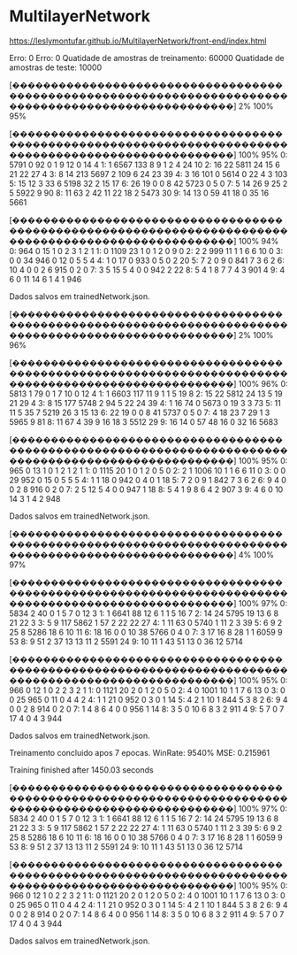 # MultilayerNetwork

https://leslymontufar.github.io/MultilayerNetwork/front-end/index.html

Erro: 0
Erro: 0
Quatidade de amostras de treinamento: 60000
Quatidade de amostras de teste: 10000

[����������������������������������������������������������������������������������������������������] 2% 100% 95%

[����������������������������������������������������������������������������������������������������] 100% 95% 
0: 5791 0 92 0 1 9 12 0 14 4 
1: 1 6567 133 8 9 1 2 4 24 10 
2: 16 22 5811 24 15 6 21 22 27 4 
3: 8 14 213 5697 2 109 6 24 23 39 
4: 3 16 101 0 5614 0 22 4 3 103 
5: 15 12 3 33 6 5198 32 2 15 17 
6: 26 19 0 0 8 42 5723 0 5 0 
7: 5 14 26 9 25 2 5 5922 9 90 
8: 11 63 2 42 11 22 18 2 5473 30 
9: 14 13 0 59 41 18 0 35 16 5661 



[����������������������������������������������������������������������������������������������������] 100% 94% 
0: 964 0 15 1 0 2 3 1 2 1 
1: 0 1109 23 1 0 1 2 0 9 0 
2: 2 2 999 11 1 1 6 6 10 0 
3: 0 0 34 946 0 12 0 5 5 4 
4: 1 0 17 0 933 0 5 0 2 20 
5: 7 2 0 9 0 841 7 3 6 2 
6: 10 4 0 0 2 6 915 0 2 0 
7: 3 5 15 5 4 0 0 942 2 22 
8: 5 4 1 8 7 7 4 3 901 4 
9: 4 6 0 11 14 6 1 4 1 946 



Dados salvos em trainedNetwork.json.


[����������������������������������������������������������������������������������������������������] 2% 100% 96%

[����������������������������������������������������������������������������������������������������] 100% 96% 
0: 5813 1 79 0 1 7 10 0 12 4 
1: 1 6603 117 11 9 1 1 5 19 8 
2: 15 22 5812 24 13 5 19 21 29 4 
3: 8 15 177 5748 2 94 5 22 24 39 
4: 1 16 74 0 5673 0 19 3 3 73 
5: 11 11 5 35 7 5219 26 3 15 13 
6: 22 19 0 0 8 41 5737 0 5 0 
7: 4 18 23 7 29 1 3 5965 9 81 
8: 11 67 4 39 9 16 18 3 5512 29 
9: 16 14 0 57 48 16 0 32 16 5683 



[����������������������������������������������������������������������������������������������������] 100% 95% 
0: 965 0 13 1 0 1 2 1 2 1 
1: 0 1115 20 1 0 1 2 0 5 0 
2: 2 1 1006 10 1 1 6 6 11 0 
3: 0 0 29 952 0 15 0 5 5 5 
4: 1 1 18 0 942 0 4 0 1 18 
5: 7 2 0 9 1 842 7 3 6 2 
6: 9 4 0 0 2 8 916 0 2 0 
7: 2 5 12 5 4 0 0 947 1 18 
8: 5 4 1 9 8 6 4 2 907 3 
9: 4 6 0 10 14 3 1 4 2 948 



Dados salvos em trainedNetwork.json.


[����������������������������������������������������������������������������������������������������] 4% 100% 97%

[����������������������������������������������������������������������������������������������������] 100% 97% 
0: 5834 2 40 0 1 5 7 0 12 3 
1: 1 6641 88 12 6 1 1 5 16 7 
2: 14 24 5795 19 13 6 8 21 22 3 
3: 5 9 117 5862 1 57 2 22 22 27 
4: 1 11 63 0 5740 1 11 2 3 39 
5: 6 9 2 25 8 5286 18 6 10 11 
6: 18 16 0 0 10 38 5766 0 4 0 
7: 3 17 16 8 28 1 1 6059 9 53 
8: 9 51 2 37 13 13 11 2 5591 24 
9: 10 11 1 43 51 13 0 36 12 5714 



[����������������������������������������������������������������������������������������������������] 100% 95% 
0: 966 0 12 1 0 2 2 3 2 1 
1: 0 1121 20 2 0 1 2 0 5 0 
2: 4 0 1001 10 1 1 7 6 13 0 
3: 0 0 25 965 0 11 0 4 4 2 
4: 1 1 21 0 952 0 3 0 1 14 
5: 4 2 1 10 1 844 5 3 8 2 
6: 9 4 0 0 2 8 914 0 2 0 
7: 1 4 8 6 4 0 0 956 1 14 
8: 3 5 0 10 6 8 3 2 911 4 
9: 5 7 0 7 17 4 0 4 3 944 



Dados salvos em trainedNetwork.json.




Treinamento concluido apos 7 epocas.
WinRate: 9540%  MSE: 0.215961

Training finished after 1450.03 seconds

[����������������������������������������������������������������������������������������������������] 100% 97% 
0: 5834 2 40 0 1 5 7 0 12 3 
1: 1 6641 88 12 6 1 1 5 16 7 
2: 14 24 5795 19 13 6 8 21 22 3 
3: 5 9 117 5862 1 57 2 22 22 27 
4: 1 11 63 0 5740 1 11 2 3 39 
5: 6 9 2 25 8 5286 18 6 10 11 
6: 18 16 0 0 10 38 5766 0 4 0 
7: 3 17 16 8 28 1 1 6059 9 53 
8: 9 51 2 37 13 13 11 2 5591 24 
9: 10 11 1 43 51 13 0 36 12 5714 



[����������������������������������������������������������������������������������������������������] 100% 95% 
0: 966 0 12 1 0 2 2 3 2 1 
1: 0 1121 20 2 0 1 2 0 5 0 
2: 4 0 1001 10 1 1 7 6 13 0 
3: 0 0 25 965 0 11 0 4 4 2 
4: 1 1 21 0 952 0 3 0 1 14 
5: 4 2 1 10 1 844 5 3 8 2 
6: 9 4 0 0 2 8 914 0 2 0 
7: 1 4 8 6 4 0 0 956 1 14 
8: 3 5 0 10 6 8 3 2 911 4 
9: 5 7 0 7 17 4 0 4 3 944 



Dados salvos em trainedNetwork.json.